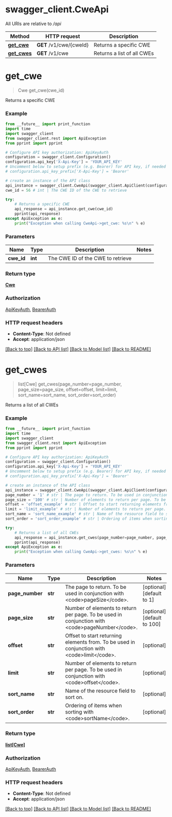 # swagger_client.CweApi

All URIs are relative to */api*

Method | HTTP request | Description
------------- | ------------- | -------------
[**get_cwe**](CweApi.md#get_cwe) | **GET** /v1/cwe/{cweId} | Returns a specific CWE
[**get_cwes**](CweApi.md#get_cwes) | **GET** /v1/cwe | Returns a list of all CWEs

# **get_cwe**
> Cwe get_cwe(cwe_id)

Returns a specific CWE

### Example
```python
from __future__ import print_function
import time
import swagger_client
from swagger_client.rest import ApiException
from pprint import pprint

# Configure API key authorization: ApiKeyAuth
configuration = swagger_client.Configuration()
configuration.api_key['X-Api-Key'] = 'YOUR_API_KEY'
# Uncomment below to setup prefix (e.g. Bearer) for API key, if needed
# configuration.api_key_prefix['X-Api-Key'] = 'Bearer'

# create an instance of the API class
api_instance = swagger_client.CweApi(swagger_client.ApiClient(configuration))
cwe_id = 56 # int | The CWE ID of the CWE to retrieve

try:
    # Returns a specific CWE
    api_response = api_instance.get_cwe(cwe_id)
    pprint(api_response)
except ApiException as e:
    print("Exception when calling CweApi->get_cwe: %s\n" % e)
```

### Parameters

Name | Type | Description  | Notes
------------- | ------------- | ------------- | -------------
 **cwe_id** | **int**| The CWE ID of the CWE to retrieve | 

### Return type

[**Cwe**](Cwe.md)

### Authorization

[ApiKeyAuth](../README.md#ApiKeyAuth), [BearerAuth](../README.md#BearerAuth)

### HTTP request headers

 - **Content-Type**: Not defined
 - **Accept**: application/json

[[Back to top]](#) [[Back to API list]](../README.md#documentation-for-api-endpoints) [[Back to Model list]](../README.md#documentation-for-models) [[Back to README]](../README.md)

# **get_cwes**
> list[Cwe] get_cwes(page_number=page_number, page_size=page_size, offset=offset, limit=limit, sort_name=sort_name, sort_order=sort_order)

Returns a list of all CWEs

### Example
```python
from __future__ import print_function
import time
import swagger_client
from swagger_client.rest import ApiException
from pprint import pprint

# Configure API key authorization: ApiKeyAuth
configuration = swagger_client.Configuration()
configuration.api_key['X-Api-Key'] = 'YOUR_API_KEY'
# Uncomment below to setup prefix (e.g. Bearer) for API key, if needed
# configuration.api_key_prefix['X-Api-Key'] = 'Bearer'

# create an instance of the API class
api_instance = swagger_client.CweApi(swagger_client.ApiClient(configuration))
page_number = '1' # str | The page to return. To be used in conjunction with <code>pageSize</code>. (optional) (default to 1)
page_size = '100' # str | Number of elements to return per page. To be used in conjunction with <code>pageNumber</code>. (optional) (default to 100)
offset = 'offset_example' # str | Offset to start returning elements from. To be used in conjunction with <code>limit</code>. (optional)
limit = 'limit_example' # str | Number of elements to return per page. To be used in conjunction with <code>offset</code>. (optional)
sort_name = 'sort_name_example' # str | Name of the resource field to sort on. (optional)
sort_order = 'sort_order_example' # str | Ordering of items when sorting with <code>sortName</code>. (optional)

try:
    # Returns a list of all CWEs
    api_response = api_instance.get_cwes(page_number=page_number, page_size=page_size, offset=offset, limit=limit, sort_name=sort_name, sort_order=sort_order)
    pprint(api_response)
except ApiException as e:
    print("Exception when calling CweApi->get_cwes: %s\n" % e)
```

### Parameters

Name | Type | Description  | Notes
------------- | ------------- | ------------- | -------------
 **page_number** | **str**| The page to return. To be used in conjunction with &lt;code&gt;pageSize&lt;/code&gt;. | [optional] [default to 1]
 **page_size** | **str**| Number of elements to return per page. To be used in conjunction with &lt;code&gt;pageNumber&lt;/code&gt;. | [optional] [default to 100]
 **offset** | **str**| Offset to start returning elements from. To be used in conjunction with &lt;code&gt;limit&lt;/code&gt;. | [optional] 
 **limit** | **str**| Number of elements to return per page. To be used in conjunction with &lt;code&gt;offset&lt;/code&gt;. | [optional] 
 **sort_name** | **str**| Name of the resource field to sort on. | [optional] 
 **sort_order** | **str**| Ordering of items when sorting with &lt;code&gt;sortName&lt;/code&gt;. | [optional] 

### Return type

[**list[Cwe]**](Cwe.md)

### Authorization

[ApiKeyAuth](../README.md#ApiKeyAuth), [BearerAuth](../README.md#BearerAuth)

### HTTP request headers

 - **Content-Type**: Not defined
 - **Accept**: application/json

[[Back to top]](#) [[Back to API list]](../README.md#documentation-for-api-endpoints) [[Back to Model list]](../README.md#documentation-for-models) [[Back to README]](../README.md)

